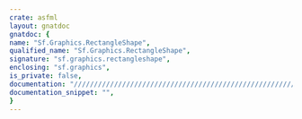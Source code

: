 ```yaml
---
crate: asfml
layout: gnatdoc
gnatdoc: {
name: "Sf.Graphics.RectangleShape",
qualified_name: "Sf.Graphics.RectangleShape",
signature: "sf.graphics.rectangleshape",
enclosing: "sf.graphics",
is_private: false,
documentation: "//////////////////////////////////////////////////////////\n/ @brief Create a new rectangle shape\n/\n/ @return A new sfRectangleShape object, or NULL if it failed\n/\n//////////////////////////////////////////////////////////",
documentation_snippet: "",
}
---
```

